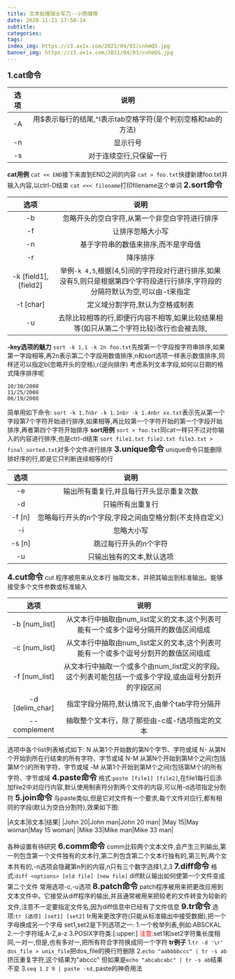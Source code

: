 ```yaml
---
title: 文本处理瑞士军刀--小而强悍
date: 2020-11-21 17:50:14
subtitle:
categories:
tags:
index_img: https://z3.ax1x.com/2021/04/03/cnhmQS.jpg
banner_img: https://z3.ax1x.com/2021/04/03/cnhmQS.jpg
---
```

<font size=4>**1.cat命令**</font>

|选项|说明|
|:-:|:-:|
|-A|用$表示每行的结尾,^I表示tab空格字符(是个判别空格和tab的方法)|
|-n|显示行号|
|-s|对于连续空行,只保留一行|

**cat用例**
`cat << END`接下来直到END之间的内容
`cat > foo.txt`快捷新建foo.txt并输入内容,以ctrl-D结束
`cat <<< filename`打印filename这个单词
<font size=4>**2.sort命令**</font>

|选项|说明|
|:-:|:-:|
|-b|忽略开头的空白字符,从第一个非空白字符进行排序|
|-f|让排序忽略大小写|
|-n|基于字符串的数值来排序,而不是字母值|
|-r|降序排序|
|-k [field1],[field2]|举例`-k 4,5`,根据[4,5]间的字符段对行进行排序,如果没有5,则只是根据第四个字符段进行行排序,字符段的分隔符默认为空,可以由-t来指定|
|-t [char]|定义域分割字符,默认为空格或制表|
|-u|去除比较相等的行,即便行内容不相等,如果比较结果相等(如只从第二个字符比较)改行也会被去除,|

**-key选项的魅力**
`sort -k 1,1 -k 2n foo.txt`先按第一个字段按字符串排序,如果第一字段相等,再2n表示第二个字段用数值排序,n和sort选项一样表示数值排序,同样还可以指定b(忽略开头的空格),r(逆向排序)
考虑系列文本字段,如何以日期的格式降序排序呢
```
10/30/2008
11/25/2008
06/19/2008
```

简单用如下命令:
`sort -k 1.7nbr -k 1.1nbr -k 1.4nbr xx.txt`表示先从第一个字段第7个字符开始进行排序,如果相等,再比较第一个字符开始的第一个字段开始排序,再者第四个字符开始排序
**sort用例**
`sort > foo.txt`同cat一样只不过对你输入的内容进行排序,也是ctrl-d结束
`sort file1.txt file2.txt file3.txt > final_sorted.txt`对多个文件进行排序
<font size=4>**3.unique命令**</font>
unique命令只能删除排好序的行,即是它只判断连续相等的行

|选项|说明|
|:-:|:-:|
|-e|输出所有重复行,并且每行开头显示重复次数|
|-d|只输所有出重复行|
|-f [n]|忽略每行开头的n个字段,字段之间由空格分割(不支持自定义)|
|-i|忽略大小写|
|-s [n]|跳过每行开头的n个字符|
|-u|只输出独有的文本,默认选项|

<font size=4>**4.cut命令**</font>
cut 程序被用来从文本行 抽取文本，并把其输出到标准输出。能够接受多个文件参数或标准输入

|选项|说明|
|:-:|:-:|
|-b [num_list]|从文本行中抽取由num_list定义的文本,这个列表可能有一个或多个逗号分隔开的数值区间组成|
|-c [num_list]|从文本行中抽取由num_list定义的文本,这个列表可能有一个或多个逗号分割开的数值区间组成|
|-f [num_list]|从文本行中抽取一个或多个由num_list定义的字段。这个列表可能包括一个或多个字段,或由逗号分割开的字段区间|
|-d [delim_char]|指定字段分隔符,默认情况下,由单个tab字符分隔开|
|--complement|抽取整个文本行，除了那些由-c或-f选项指定的文本|

选项中各个list列表格式如下:
N     从第1个开始数的第N个字节、字符或域
N-    从第N个开始到所在行结束的所有字符、字节或域
N-M   从第N个开始到第M个之间(包括第M个)的所有字符、字节或域
-M    从第1个开始到第M个之间(包括第M个)的所有字符、字节或域
<font size=4>**4.paste命令**</font>
格式:`paste [file1] [file2]`,在file1每行后添加file2中对应行内容,默认使用制表符分割两个文件的内容,可以用-d选项指定分割符
<font size=4>**5.join命令**</font>
与paste类似,但是它对文件有一个要求,每个文件对应行,都有相同的字段(默认为空白分割符),效果如下图:

|A文本|B文本|结果|
|John 20|John man|John 20 man|
|May 15|May woman|May 15 woman|
|Mike 33|Mike man|Mike 33 man|

各种设置有待研究
<font size=4>**6.comm命令**</font>
comm比较两个文本文件,会产生三列输出,第一列包含第一个文件独有的文本行,第二列包含第二个文本行独有的,第三列,两个文本共有的,-n选项会隐藏第n列的内容,n只有三个数字选择1,2,3
<font size=4>**7.diff命令**</font>
格式:`diff <options> [old file] [new file]`
diff默认输出如何使第一个文件变成第二个文件
常用选项-c,-u选项
<font size=4>**8.patch命令**</font>
patch程序被用来把更改应用到文本文件中。它接受从diff程序的输出,并且通常被用来把较老的文件转变为较新的文件,注意不一定要指定文件名,因为diff信息中已经有了文件信息
<font size=4>**9.tr命令**</font>
选项:`tr [选项] [set1] [set2]`
tr用来更改字符(只能从标准输出中接受数据),把一个字母换成另一个字母
set1,set2是下列选项之一:
1.一个枚举列表,例如:ABSCKAL
2.一个字符域:A-Z,a-z
3.POSIX字符类:[:upper:]
<font color=#FF0000>注意:</font>set1和set2字符集长度相同,一对一,但是,也有多对一,把所有符合字符换成同一个字符
**tr例子**
1.`tr -d '\r' dos_file > unix_file`把dos_file的换行符删除
2.`echo "aabbbbccc" | tr -s ab`挤压重复字符,这个结果为"abccc"
但如果是`echo "abcabcabc" | tr -s ab`结果不变
3.`seq 1 2 9 | paste -sd,`paste的神奇用法



